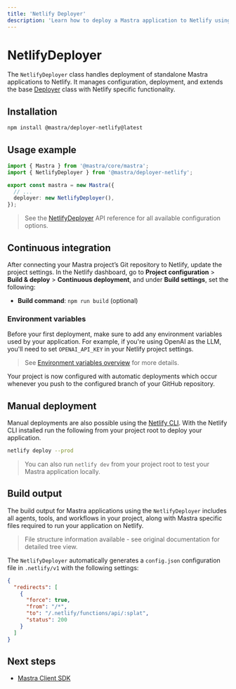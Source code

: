 ```yaml
---
title: 'Netlify Deployer'
description: 'Learn how to deploy a Mastra application to Netlify using the Mastra NetlifyDeployer'
---
```


# NetlifyDeployer

The `NetlifyDeployer` class handles deployment of standalone Mastra applications to Netlify. It manages configuration, deployment, and extends the base [Deployer](/docs/reference/deployer) class with Netlify specific functionality.

## Installation

```bash copy
npm install @mastra/deployer-netlify@latest
```

## Usage example

```typescript filename="src/mastra/index.ts" showLineNumbers copy
import { Mastra } from '@mastra/core/mastra';
import { NetlifyDeployer } from '@mastra/deployer-netlify';

export const mastra = new Mastra({
  // ...
  deployer: new NetlifyDeployer(),
});
```

> See the [NetlifyDeployer](/docs/reference/deployer/netlify) API reference for all available configuration options.

## Continuous integration

After connecting your Mastra project’s Git repository to Netlify, update the project settings. In the Netlify dashboard, go to **Project configuration** > **Build & deploy** > **Continuous deployment**, and under **Build settings**, set the following:

- **Build command**: `npm run build` (optional)

### Environment variables

Before your first deployment, make sure to add any environment variables used by your application. For example, if you're using OpenAI as the LLM, you'll need to set `OPENAI_API_KEY` in your Netlify project settings.

> See [Environment variables overview](https://docs.netlify.com/environment-variables/overview/) for more details.

Your project is now configured with automatic deployments which occur whenever you push to the configured branch of your GitHub repository.

## Manual deployment

Manual deployments are also possible using the [Netlify CLI](https://docs.netlify.com/cli/get-started/). With the Netlify CLI installed run the following from your project root to deploy your application.

```bash copy
netlify deploy --prod
```

> You can also run `netlify dev` from your project root to test your Mastra application locally.

## Build output

The build output for Mastra applications using the `NetlifyDeployer` includes all agents, tools, and workflows in your project, along with Mastra specific files required to run your application on Netlify.

> File structure information available - see original documentation for detailed tree view.

The `NetlifyDeployer` automatically generates a `config.json` configuration file in `.netlify/v1` with the following settings:

```json
{
  "redirects": [
    {
      "force": true,
      "from": "/*",
      "to": "/.netlify/functions/api/:splat",
      "status": 200
    }
  ]
}
```

## Next steps

- [Mastra Client SDK](/docs/reference/client-js/mastra-client)
